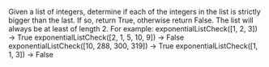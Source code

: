 Given a list of integers, determine if each of the integers in the list is strictly bigger than the last. If so, return True, otherwise return False. The list will always be at least of length 2.
For example:
exponentialListCheck([1, 2, 3]) → True
exponentialListCheck([2, 1, 5, 10, 9]) → False
exponentialListCheck([10, 288, 300, 319]) → True
exponentialListCheck([1, 1, 3]) → False
